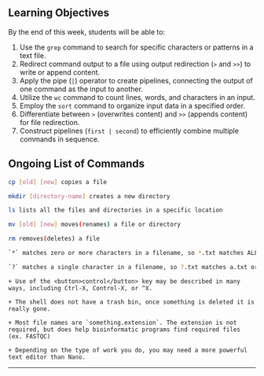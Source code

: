 ## Learning Objectives

By the end of this week, students will be able to:  

1. Use the `grep` command to search for specific characters or patterns in a text file.  
2. Redirect command output to a file using output redirection (`>` and `>>`) to write or append content.  
3. Apply the pipe (`|`) operator to create pipelines, connecting the output of one command as the input to another.  
4. Utilize the `wc` command to count lines, words, and characters in an input.  
5. Employ the `sort` command to organize input data in a specified order.  
6. Differentiate between `>` (overwrites content) and `>>` (appends content) for file redirection.  
7. Construct pipelines (`first | second`) to efficiently combine multiple commands in sequence.

## Ongoing List of Commands

```bash
cp [old] [new] copies a file

mkdir [directory-name] creates a new directory

ls lists all the files and directories in a specific location 

mv [old] [new] moves(renames) a file or directory 

rm removes(deletes) a file

`*` matches zero or more characters in a filename, so *.txt matches ALL files ending in .txt 

`?` matches a single character in a filename, so ?.txt matches a.txt or b.txt but not ab.txt 
```

```
+ Use of the <button>control</button> key may be described in many ways, including Ctrl-X, Control-X, or ^X. 

+ The shell does not have a trash bin, once something is deleted it is really gone. 

+ Most file names are `something.extension`. The extension is not required, but does help bioinformatic programs find required files (ex. FASTQC)

+ Depending on the type of work you do, you may need a more powerful text editor than Nano. 
```

***